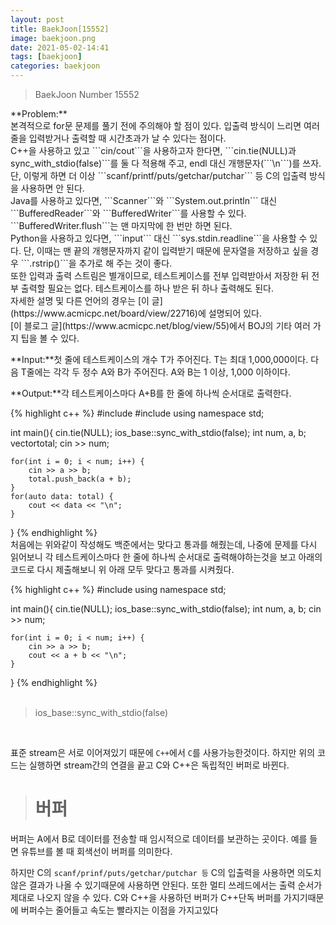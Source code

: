 ```yaml
---
layout: post
title: BaekJoon[15552]
image: baekjoon.png
date: 2021-05-02-14:41
tags: [baekjoon]
categories: baekjoon
---
```


<Blockquote>BaekJoon Number 15552</Blockquote>
**Problem:**<br>
본격적으로 for문 문제를 풀기 전에 주의해야 할 점이 있다. 입출력 방식이 느리면 여러 줄을 입력받거나 출력할 때 시간초과가 날 수 있다는 점이다.<br>
C++을 사용하고 있고 ```cin/cout```을 사용하고자 한다면, ```cin.tie(NULL)과 sync_with_stdio(false)```를 둘 다 적용해 주고, endl 대신 개행문자(```\n```)를 쓰자. 단, 이렇게 하면 더 이상 ```scanf/printf/puts/getchar/putchar``` 등 C의 입출력 방식을 사용하면 안 된다.<br>
Java를 사용하고 있다면, ```Scanner```와 ```System.out.println``` 대신 ```BufferedReader```와 ```BufferedWriter```를 사용할 수 있다. ```BufferedWriter.flush```는 맨 마지막에 한 번만 하면 된다.<br>
Python을 사용하고 있다면, ```input``` 대신 ```sys.stdin.readline```을 사용할 수 있다. 단, 이때는 맨 끝의 개행문자까지 같이 입력받기 때문에 문자열을 저장하고 싶을 경우 ```.rstrip()```을 추가로 해 주는 것이 좋다.<br>
또한 입력과 출력 스트림은 별개이므로, 테스트케이스를 전부 입력받아서 저장한 뒤 전부 출력할 필요는 없다. 테스트케이스를 하나 받은 뒤 하나 출력해도 된다.<br>
자세한 설명 및 다른 언어의 경우는 [이 글](https://www.acmicpc.net/board/view/22716)에 설명되어 있다.<br>
[이 블로그 글](https://www.acmicpc.net/blog/view/55)에서 BOJ의 기타 여러 가지 팁을 볼 수 있다.<br><vr>

**Input:**첫 줄에 테스트케이스의 개수 T가 주어진다. T는 최대 1,000,000이다. 다음 T줄에는 각각 두 정수 A와 B가 주어진다. A와 B는 1 이상, 1,000 이하이다.<br>

**Output:**각 테스트케이스마다 A+B를 한 줄에 하나씩 순서대로 출력한다.


{% highlight c++ %}
#include <iostream>
#include <vector>
using namespace std;

int main(){
	cin.tie(NULL);
	ios_base::sync_with_stdio(false);
	int num, a, b;
	vector<int>total;
	cin >> num;
	
	for(int i = 0; i < num; i++) {
		cin >> a >> b;
		total.push_back(a + b);
	}
	for(auto data: total) {
		cout << data << "\n";
	}
}
{% endhighlight %}
<br>
처음에는 위와같이 작성해도 백준에서는 맞다고 통과를 해줬는데, 나중에 문제를 다시 읽어보니 각 테스트케이스마다 한 줄에 하나씩 순서대로 출력해야하는것을 보고 아래의 코드로 다시 제출해보니 위 아래 모두 맞다고 통과를 시켜줬다.

{% highlight c++ %}
#include <iostream>
using namespace std;

int main(){
	cin.tie(NULL);
	ios_base::sync_with_stdio(false);
	int num, a, b;
	cin >> num;
	
	for(int i = 0; i < num; i++) {
		cin >> a >> b;
		cout << a + b << "\n";
	}
}
{% endhighlight %}
<br><br>

<Blockquote>ios_base::sync_with_stdio(false)</Blockquote>
<br>

표준 stream은 서로 이어져있기 때문에 ```C++```에서 ```C```를 사용가능한것이다. 하지만 위의 코드는 실행하면 stream간의 연결을 끝고 C와 C++은 독립적인 버퍼로 바뀐다.

># 버퍼
버퍼는 A에서 B로 데이터를 전송할 때 임시적으로 데이터를 보관하는 곳이다. 예를 들면 유튜브를 볼 때 회색선이 버퍼를 의미한다.



하지만 C의 ```scanf/prinf/puts/getchar/putchar 등``` C의 입출력을 사용하면 의도치않은 결과가 나올 수 있기때문에 사용하면 안된다. 또한 멀티 쓰레드에서는 출력 순서가 제대로 나오지 않을 수 있다. C와 C++을 사용하던 버퍼가 C++단독 버퍼를 가지기때문에 버퍼수는 줄어들고 속도는 빨라지는 이점을 가지고있다